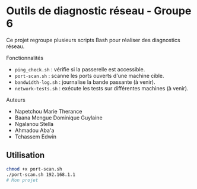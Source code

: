 
# Outils de diagnostic réseau - Groupe 6

Ce projet regroupe plusieurs scripts Bash pour réaliser des diagnostics réseau.

Fonctionnalités

- `ping_check.sh` : vérifie si la passerelle est accessible.
- `port-scan.sh` : scanne les ports ouverts d'une machine cible.
- `bandwidth-log.sh` : journalise la bande passante (à venir).
- `network-tests.sh` : exécute les tests sur différentes machines (à venir).

Auteurs
- Napetchou Marie Therance
- Baana Mengue Dominique Guylaine
- Ngalanou Stella 
- Ahmadou Aba'a
- Tchassem Edwin

## Utilisation

```bash
chmod +x port-scan.sh
./port-scan.sh 192.168.1.1
# Mon projet
